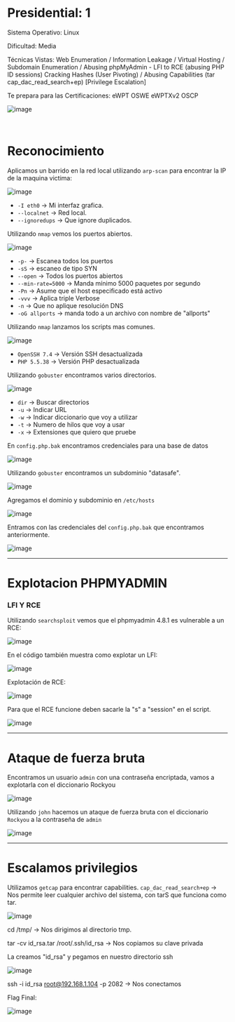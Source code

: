 # Presidential: 1

Sistema Operativo: Linux

Dificultad: Media

Técnicas Vistas: Web Enumeration /
Information Leakage /
Virtual Hosting /
Subdomain Enumeration /
Abusing phpMyAdmin - LFI to RCE (abusing PHP ID sessions)
Cracking Hashes (User Pivoting) /
Abusing Capabilities (tar cap_dac_read_search+ep) [Privilege Escalation]

Te prepara para las Certificaciones: eWPT OSWE eWPTXv2 OSCP



![image](https://github.com/user-attachments/assets/8fae9c5e-6c42-408b-88e2-787910e75ed4)

<br>

# Reconocimiento

Aplicamos un barrido en la red local utilizando `arp-scan` para encontrar la IP de la maquina victima:



![image](https://github.com/user-attachments/assets/d4cb276c-d2a5-44bc-9c40-b776547074a4)
- `-I eth0` -> Mi interfaz grafica.
- `--localnet` -> Red local.
- `--ignoredups` -> Que ignore duplicados.



Utilizando `nmap` vemos los puertos abiertos.



![image](https://github.com/user-attachments/assets/7c0af8a0-5b9b-4c2c-be1c-cca46a1b7660)



- `-p-` -> Escanea todos los puertos
- `-sS` -> escaneo de tipo SYN
- `--open` -> Todos los puertos abiertos
- `--min-rate=5000` -> Manda mínimo 5000 paquetes por segundo
- `-Pn` -> Asume que el host especificado está activo
- `-vvv` -> Aplica triple Verbose
- `-n` -> Que no aplique resolución DNS
- `-oG allports` -> manda todo a un archivo con nombre de "allports"


Utilizando `nmap` lanzamos los scripts mas comunes.



![image](https://github.com/user-attachments/assets/9e298361-6368-47df-8590-c51330e18fdf)



- `OpenSSH 7.4` -> Versión SSH desactualizada
- `PHP 5.5.38` -> Versión PHP desactualizada

Utilizando `gobuster` encontramos varios directorios.



![image](https://github.com/user-attachments/assets/335036c9-c96a-465a-9c36-48cfeb5c2ff7)



- `dir` -> Buscar directorios
- `-u` -> Indicar URL
- `-w` -> Indicar diccionario que voy a utilizar
- `-t` -> Numero de hilos que voy a usar
- `-x` -> Extensiones que quiero que pruebe

En `config.php.bak` encontramos credenciales para una base de datos



![image](https://github.com/user-attachments/assets/39c5c121-5b26-4ecf-9597-6d8aedaac7bf)

Utilizando `gobuster` encontramos un subdominio "datasafe".



![image](https://github.com/user-attachments/assets/b61e30d8-5968-4096-b19f-6f444876a6bc)

Agregamos el dominio y subdominio en `/etc/hosts`



![image](https://github.com/user-attachments/assets/ca70c92a-4ae3-41d0-a23a-e7b41b3eaaff)



Entramos con las credenciales del `config.php.bak` que encontramos anteriormente.



![image](https://github.com/user-attachments/assets/73a251b2-4b27-4757-9ee7-db8aef0d9b6e)

------

# Explotacion PHPMYADMIN



### LFI Y RCE

Utilizando `searchsploit` vemos que el phpmyadmin 4.8.1 es vulnerable a un RCE:



![image](https://github.com/user-attachments/assets/0c022638-cf01-450b-9d9d-50ee44692a11)



En el código también muestra como explotar un LFI:



![image](https://github.com/user-attachments/assets/0f4296bf-36ce-4d48-9be0-11ab673b5c8d)



Explotación de RCE:



![image](https://github.com/user-attachments/assets/645921ad-39ec-4774-a6b0-a9d66b9012ce)



Para que el RCE funcione deben sacarle la "s" a "session" en el script.



![image](https://github.com/user-attachments/assets/dfb50f34-e097-427d-bd12-5d87a3b3b05e)


----

# Ataque de fuerza bruta

Encontramos un usuario `admin` con una contraseña encriptada, vamos a explotarla con el diccionario Rockyou



![image](https://github.com/user-attachments/assets/de612644-43cb-419b-a472-13c4f6c84790)


Utilizando `john` hacemos un ataque de fuerza bruta con el diccionario `Rockyou` a la contraseña de `admin`



![image](https://github.com/user-attachments/assets/6a0e7dfd-db38-42c8-bb52-e8ab7fda074d)


----

# Escalamos privilegios


Utilizamos `getcap` para encontrar capabilities.
`cap_dac_read_search+ep` -> Nos permite leer cualquier archivo del sistema, con tarS que funciona como tar.



![image](https://github.com/user-attachments/assets/046d89a8-49c2-4f03-b89a-09e901eb3e5e)



cd /tmp/ -> Nos dirigimos al directorio tmp.

tar -cv id_rsa.tar /root/.ssh/id_rsa -> Nos copiamos su clave privada

La creamos "id_rsa" y pegamos en nuestro directorio ssh



![image](https://github.com/user-attachments/assets/3a509cb0-46c3-427b-b7ef-45e1d6e2710e)



ssh -i id_rsa root@192.168.1.104 -p 2082 -> Nos conectamos

Flag Final:



![image](https://github.com/user-attachments/assets/e132d25d-0178-480d-b4c5-1fec26aab8d9)


